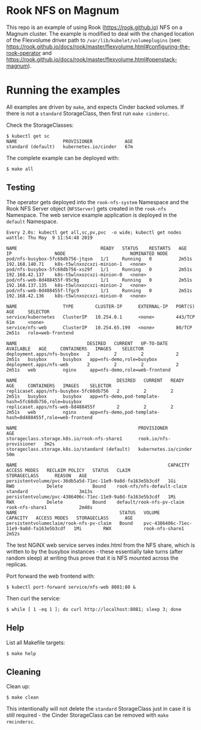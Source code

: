 
Rook NFS on Magnum
==================

This repo is an example of using Rook (https://rook.github.io) NFS on a Magnum cluster.  The example is modified to deal with the changed location of the Flexvolume driver path to `/var/lib/kubelet/volumeplugins` (see: https://rook.github.io/docs/rook/master/flexvolume.html#configuring-the-rook-operator and https://rook.github.io/docs/rook/master/flexvolume.html#openstack-magnum).


Running the examples
====================

All examples are driven by `make`, and expects Cinder backed volumes. If there is not a `standard` StorageClass, then first run `make cindersc`.

Check the StorageClasses:
```
$ kubectl get sc
NAME                 PROVISIONER            AGE
standard (default)   kubernetes.io/cinder   67m
```

The complete example can be deployed with:
```
$ make all
```

Testing
-------

The operator gets deployed into the `rook-nfs-system` Namespace and the Rook NFS Server object (`NFSServer`) gets created in the `rook-nfs` Namespace.  The web service example application is deployed in the `default` Namespace.

```
Every 2.0s: kubectl get all,sc,pv,pvc  -o wide; kubectl get nodes                                                                            wattle: Thu May  9 11:54:48 2019

NAME                               READY   STATUS    RESTARTS   AGE     IP                NODE                        NOMINATED NODE
pod/nfs-busybox-5fc68db756-jtqsm   1/1     Running   0          2m51s   192.168.140.71    k8s-t5wlnxozcxzi-minion-1   <none>
pod/nfs-busybox-5fc68db756-xs29f   1/1     Running   0          2m51s   192.168.42.137    k8s-t5wlnxozcxzi-minion-0   <none>
pod/nfs-web-8d488455f-95c9g        1/1     Running   0          2m51s   192.168.137.135   k8s-t5wlnxozcxzi-minion-2   <none>
pod/nfs-web-8d488455f-lfgc9        1/1     Running   0          2m51s   192.168.42.136    k8s-t5wlnxozcxzi-minion-0   <none>

NAME                 TYPE        CLUSTER-IP      EXTERNAL-IP   PORT(S)   AGE     SELECTOR
service/kubernetes   ClusterIP   10.254.0.1      <none>        443/TCP   61m     <none>
service/nfs-web      ClusterIP   10.254.65.199   <none>        80/TCP    2m51s   role=web-frontend

NAME                          DESIRED   CURRENT   UP-TO-DATE   AVAILABLE   AGE     CONTAINERS   IMAGES    SELECTOR
deployment.apps/nfs-busybox   2         2         2            2           2m51s   busybox      busybox   app=nfs-demo,role=busybox
deployment.apps/nfs-web       2         2         2            2           2m51s   web          nginx     app=nfs-demo,role=web-frontend

NAME                                     DESIRED   CURRENT   READY   AGE     CONTAINERS   IMAGES    SELECTOR
replicaset.apps/nfs-busybox-5fc68db756   2         2         2       2m51s   busybox      busybox   app=nfs-demo,pod-template-hash=5fc68db756,role=busybox
replicaset.apps/nfs-web-8d488455f        2         2         2       2m51s   web          nginx     app=nfs-demo,pod-template-hash=8d488455f,role=web-frontend

NAME                                             PROVISIONER               AGE
storageclass.storage.k8s.io/rook-nfs-share1      rook.io/nfs-provisioner   3m2s
storageclass.storage.k8s.io/standard (default)   kubernetes.io/cinder      50m

NAME                                                        CAPACITY   ACCESS MODES   RECLAIM POLICY   STATUS   CLAIM                        STORAGECLASS      REASON   AGE
persistentvolume/pvc-36db5a5d-71ec-11e9-9a8d-fa163e5b3cdf   1Gi        RWO            Delete           Bound    rook-nfs/nfs-default-claim   standard                   3m13s
persistentvolume/pvc-4386406c-71ec-11e9-9a8d-fa163e5b3cdf   1Mi        RWX            Delete           Bound    default/rook-nfs-pv-claim    rook-nfs-share1            2m48s
NAME                                      STATUS   VOLUME                                     CAPACITY   ACCESS MODES   STORAGECLASS      AGE
persistentvolumeclaim/rook-nfs-pv-claim   Bound    pvc-4386406c-71ec-11e9-9a8d-fa163e5b3cdf   1Mi        RWX            rook-nfs-share1   2m52s
```

The test NGiNX web service serves index.html from the NFS share, which is written to by the busybox instances - these essentially take turns (after random sleep) at writing thus prove that it is NFS mounted across the replicas.

Port forward the web frontend with:
```
$ kubectl port-forward service/nfs-web 8081:80 &
```

Then curl the service:
```
$ while [ 1 -eq 1 ]; do curl http://localhost:8081; sleep 3; done
```

Help
----

List all Makefile targets:
```
$ make help
```

Cleaning
--------

Clean up:
```
$ make clean
```

This intentionally will not delete the `standard` StorageClass just in case it is still required - the Cinder StorageClass can be removed with `make rmcindersc`.
